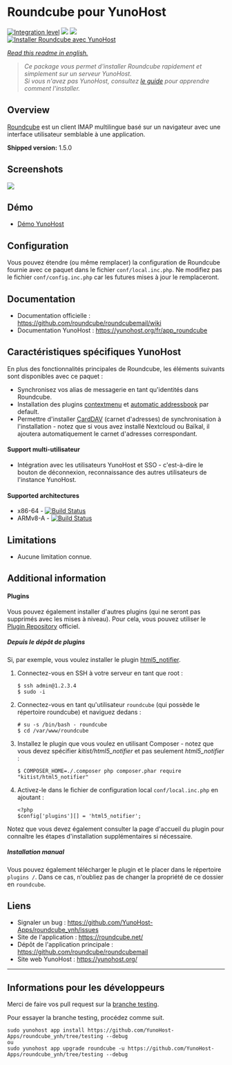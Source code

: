# Roundcube pour YunoHost

[![Integration level](https://dash.yunohost.org/integration/roundcube.svg)](https://dash.yunohost.org/appci/app/roundcube) ![](https://ci-apps.yunohost.org/ci/badges/roundcube.status.svg) ![](https://ci-apps.yunohost.org/ci/badges/roundcube.maintain.svg)  
[![Installer Roundcube avec YunoHost](https://install-app.yunohost.org/install-with-yunohost.svg)](https://install-app.yunohost.org/?app=roundcube)

*[Read this readme in english.](./README.md)* 

> *Ce package vous permet d'installer Roundcube rapidement et simplement sur un serveur YunoHost.  
Si vous n'avez pas YunoHost, consultez [le guide](https://yunohost.org/install) pour apprendre comment l'installer.*

## Overview
[Roundcube](https://roundcube.net/) est un client IMAP multilingue basé sur un navigateur avec une interface utilisateur semblable à une application.

**Shipped version:** 1.5.0

## Screenshots

![](https://roundcube.net/screens/skins/elastic/desktop/screens/mailbox_widescreen.png)

## Démo

* [Démo YunoHost](https://demo.yunohost.org/webmail/)

## Configuration

Vous pouvez étendre (ou même remplacer) la configuration de Roundcube fournie avec ce paquet dans le fichier `conf/local.inc.php`. Ne modifiez pas le fichier `conf/config.inc.php` car les futures mises à jour le remplaceront.

## Documentation

 * Documentation officielle : https://github.com/roundcube/roundcubemail/wiki
 * Documentation YunoHost : https://yunohost.org/fr/app_roundcube

## Caractéristiques spécifiques YunoHost

En plus des fonctionnalités principales de Roundcube, les éléments suivants sont disponibles avec ce paquet :

 * Synchronisez vos alias de messagerie en tant qu'identités dans Roundcube.
 * Installation des plugins [contextmenu](https://plugins.roundcube.net/packages/johndoh/contextmenu)
   et [automatic addressbook](https://plugins.roundcube.net/packages/sblaisot/automatic_addressbook) par default.
 * Permettre d'installer [CardDAV](https://plugins.roundcube.net/packages/roundcube/carddav) (carnet d'adresses) de synchronisation à l'installation - notez que si vous avez installé Nextcloud ou Baïkal, il ajoutera automatiquement le carnet d'adresses correspondant.

#### Support multi-utilisateur

* Intégration avec les utilisateurs YunoHost et SSO - c'est-à-dire le bouton de déconnexion, reconnaissance des autres utilisateurs de l'instance YunoHost.

#### Supported architectures

* x86-64 - [![Build Status](https://ci-apps.yunohost.org/ci/logs/roundcube.svg)](https://ci-apps.yunohost.org/ci/apps/roundcube/)
* ARMv8-A - [![Build Status](https://ci-apps-arm.yunohost.org/ci/logs/roundcube.svg)](https://ci-apps-arm.yunohost.org/ci/apps/roundcube/)

## Limitations

* Aucune limitation connue.

## Additional information

#### Plugins

Vous pouvez également installer d'autres plugins (qui ne seront pas supprimés avec les mises à niveau). Pour cela, vous pouvez utiliser le [Plugin Repository](https://plugins.roundcube.net/) officiel.

##### Depuis le dépôt de plugins

Si, par exemple, vous voulez installer le plugin [html5_notifier](https://plugins.roundcube.net/packages/kitist/html5_notifier).

1. Connectez-vous en SSH à votre serveur en tant que root :
   ```
   $ ssh admin@1.2.3.4
   $ sudo -i
   ```
   
2. Connectez-vous en tant qu'utilisateur `roundcube` (qui possède le répertoire roundcube) et naviguez dedans :
   ```
   # su -s /bin/bash - roundcube
   $ cd /var/www/roundcube
   ```

3. Installez le plugin que vous voulez en utilisant Composer - notez que vous devez spécifier *kitist/html5_notifier* et pas seulement *html5_notifier* :
   ```
   $ COMPOSER_HOME=./.composer php composer.phar require "kitist/html5_notifier"
   ```

4. Activez-le dans le fichier de configuration local `conf/local.inc.php` en ajoutant :
   ```
   <?php
   $config['plugins'][] = 'html5_notifier';
   ```
   
Notez que vous devez également consulter la page d'accueil du plugin pour connaître les étapes d'installation supplémentaires si nécessaire.

##### Installation manual 

Vous pouvez également télécharger le plugin et le placer dans le répertoire `plugins /`. Dans ce cas, n'oubliez pas de changer la propriété de ce dossier en `roundcube`.

## Liens

 * Signaler un bug : https://github.com/YunoHost-Apps/roundcube_ynh/issues
 * Site de l'application : https://roundcube.net/
 * Dépôt de l'application principale : https://github.com/roundcube/roundcubemail
 * Site web YunoHost : https://yunohost.org/

---

## Informations pour les développeurs

Merci de faire vos pull request sur la [branche testing](https://github.com/YunoHost-Apps/roundcube_ynh/tree/testing).

Pour essayer la branche testing, procédez comme suit.
```
sudo yunohost app install https://github.com/YunoHost-Apps/roundcube_ynh/tree/testing --debug
ou
sudo yunohost app upgrade roundcube -u https://github.com/YunoHost-Apps/roundcube_ynh/tree/testing --debug
```
